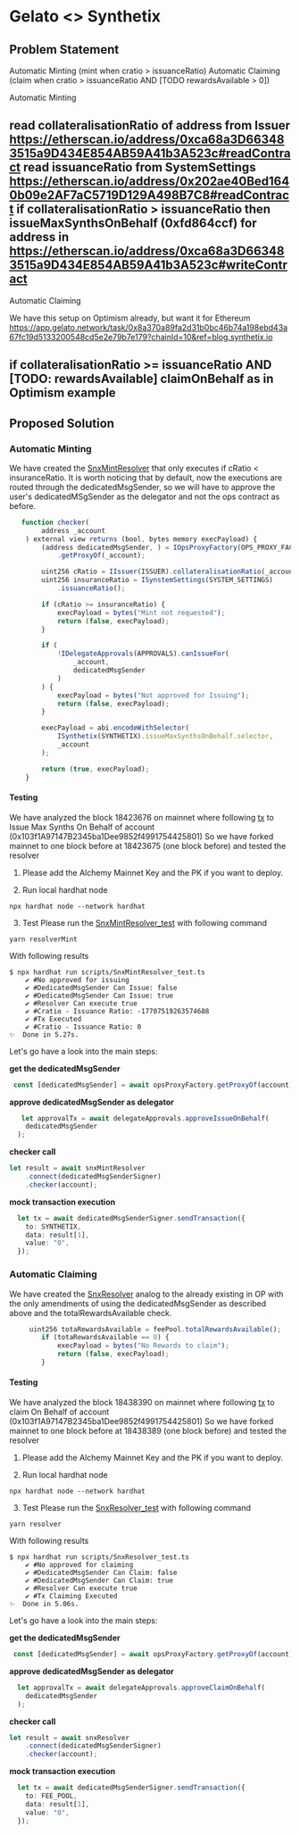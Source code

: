 # Gelato <> Synthetix

## Problem Statement
Automatic Minting (mint when cratio > issuanceRatio)
Automatic Claiming (claim when cratio > issuanceRatio AND [TODO rewardsAvailable > 0])
 
Automatic Minting

read collateralisationRatio of address from Issuer https://etherscan.io/address/0xca68a3D663483515a9D434E854AB59A41b3A523c#readContract
read issuanceRatio from SystemSettings https://etherscan.io/address/0x202ae40Bed1640b09e2AF7aC5719D129A498B7C8#readContract
if  collateralisationRatio > issuanceRatio then
issueMaxSynthsOnBehalf (0xfd864ccf)  for address in https://etherscan.io/address/0xca68a3D663483515a9D434E854AB59A41b3A523c#writeContract 
---

Automatic Claiming


We have this setup on Optimism already, but want it for Ethereum https://app.gelato.network/task/0x8a370a89fa2d31b0bc46b74a198ebd43a67fc19d5133200548cd5e2e79b7e179?chainId=10&ref=blog.synthetix.io

if  collateralisationRatio >= issuanceRatio  AND [TODO: rewardsAvailable]
claimOnBehalf as in Optimism example
---

## Proposed Solution

### Automatic Minting

We have created the [SnxMintResolver](./contracts/SnxMintResolver.sol) that only executes if cRatio < insuranceRatio. It is worth noticing that by default, now the executions are routed through the dedicatedMsgSender, so we will have to approve the user's dedicatedMSgSender as the delegator and not the ops contract as before.

```typescript
   function checker(
        address _account
    ) external view returns (bool, bytes memory execPayload) {
        (address dedicatedMsgSender, ) = IOpsProxyFactory(OPS_PROXY_FACTORY)
            .getProxyOf(_account);

        uint256 cRatio = IIssuer(ISSUER).collateralisationRatio(_account);
        uint256 insuranceRatio = ISynstemSettings(SYSTEM_SETTINGS)
            .issuanceRatio();

        if (cRatio >= insuranceRatio) {
            execPayload = bytes("Mint not requested");
            return (false, execPayload);
        }

        if (
            !IDelegateApprovals(APPROVALS).canIssueFor(
                _account,
                dedicatedMsgSender
            )
        ) {
            execPayload = bytes("Not approved for Issuing");
            return (false, execPayload);
        }

        execPayload = abi.encodeWithSelector(
            ISynthetix(SYNTHETIX).issueMaxSynthsOnBehalf.selector,
            _account
        );

        return (true, execPayload);
    }
```

#### Testing

We have analyzed the block 18423676 on mainnet where following [tx](https://etherscan.io/tx/0x0313587fa285937ebb322ad40dc464123d2272d37b6d6b81b08b3caad5dd9989) to Issue Max Synths On Behalf of account (0x103f1A97147B2345ba1Dee9852f4991754425801)
So we have forked mainnet to one block before at 18423675 (one block before) and tested the resolver

1) Please add the Alchemy Mainnet Key and the PK if you want to deploy.

2) Run local hardhat node

```
npx hardhat node --network hardhat
```

3) Test
Please run the [SnxMintResolver_test](./scripts/SnxMintResolver_test.ts) with following command

```
yarn resolverMint
```
With following results
```shell
$ npx hardhat run scripts/SnxMintResolver_test.ts
    ✔ #No approved for issuing
    ✔ #DedicatedMsgSender Can Issue: false
    ✔ #DedicatedMsgSender Can Issue: true
    ✔ #Resolver Can execute true
    ✔ #Cratio - Issuance Ratio: -17707519263574688
    ✔ #Tx Executed
    ✔ #Cratio - Issuance Ratio: 0
✨  Done in 5.27s.
```
Let's go have a look into the main steps:

**get the dedicatedMsgSender**
```typescript
 const [dedicatedMsgSender] = await opsProxyFactory.getProxyOf(account);
```

**approve dedicatedMsgSender as delegator**
```typescript
   let approvalTx = await delegateApprovals.approveIssueOnBehalf(
    dedicatedMsgSender
  );
```

**checker call**
```typescript
let result = await snxMintResolver
    .connect(dedicatedMsgSenderSigner)
    .checker(account);
```

**mock transaction execution**
```typescript
  let tx = await dedicatedMsgSenderSigner.sendTransaction({
    to: SYNTHETIX,
    data: result[1],
    value: "0",
  });
```

### Automatic Claiming

We have created the [SnxResolver](./contracts/SnxResolver.sol) analog to the already existing in OP with the only amendments of using the dedicatedMsgSender as described above and the totalRewardsAvailable check.

```typescript
     uint256 totaRewardsAvailable = feePool.totalRewardsAvailable();
        if (totaRewardsAvailable == 0) {
            execPayload = bytes("No Rewards to claim");
            return (false, execPayload);
        }
```

#### Testing

We have analyzed the block 18438390 on mainnet where following [tx](https://etherscan.io/tx/0x41b080fbb5d2649901d42726257792b27a705d786529932434655feea754ac0f) to claim On Behalf of account (0x103f1A97147B2345ba1Dee9852f4991754425801)
So we have forked mainnet to one block before at 18438389 (one block before) and tested the resolver

1) Please add the Alchemy Mainnet Key and the PK if you want to deploy.

2) Run local hardhat node

```
npx hardhat node --network hardhat
```

3)  Test
Please run the [SnxResolver_test](./scripts/SnxResolver_test.ts) with following command

```
yarn resolver
```
With following results
```shell
$ npx hardhat run scripts/SnxResolver_test.ts
    ✔ #No approved for claiming
    ✔ #DedicatedMsgSender Can Claim: false
    ✔ #DedicatedMsgSender Can Claim: true
    ✔ #Resolver Can execute true
    ✔ #Tx Claiming Executed
✨  Done in 5.06s.
```
Let's go have a look into the main steps:

**get the dedicatedMsgSender**
```typescript
 const [dedicatedMsgSender] = await opsProxyFactory.getProxyOf(account);
```

**approve dedicatedMsgSender as delegator**
```typescript
  let approvalTx = await delegateApprovals.approveClaimOnBehalf(
    dedicatedMsgSender
  );
```

**checker call**
```typescript
let result = await snxResolver
    .connect(dedicatedMsgSenderSigner)
    .checker(account);
```

**mock transaction execution**
```typescript
  let tx = await dedicatedMsgSenderSigner.sendTransaction({
    to: FEE_POOL,
    data: result[1],
    value: "0",
  });

```

